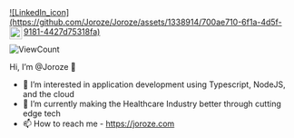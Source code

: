<a href="https://www.linkedin.com/in/joroze/">
  ![LinkedIn_icon](https://github.com/Joroze/Joroze/assets/1338914/700ae710-6f1a-4d5f-9181-4427d75318fa)
  <img align="left" alt="Jordan's LinkedIn" width="22px" src="https://github.com/Joroze/Joroze/assets/1338914/5ee40cff-226d-40ce-80cd-12e3c1251a34" />
</a>

![ViewCount](https://views.whatilearened.today/views/github/Joroze/views.svg)

Hi, I’m @Joroze 👋
- 👀 I’m interested in application development using Typescript, NodeJS, and the cloud
- 🚀 I’m currently making the Healthcare Industry better through cutting edge tech
- 📫 How to reach me - https://joroze.com


<!---
Joroze/Joroze is a ✨ special ✨ repository because its `README.md` (this file) appears on your GitHub profile.
You can click the Preview link to take a look at your changes.
--->

